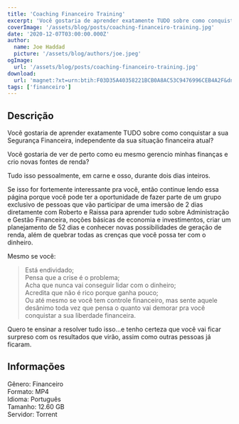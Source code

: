 ```yaml
---
title: 'Coaching Financeiro Training'
excerpt: 'Você gostaria de aprender exatamente TUDO sobre como conquistar a sua Segurança Financeira, independente da sua situação financeira atual?  Você gostaria de ver de perto como eu mesmo gerencio minhas finanças e crio novas fontes de renda?  Tudo isso pessoalmente, em carne e osso,'
coverImage: '/assets/blog/posts/coaching-financeiro-training.jpg'
date: '2020-12-07T03:00:00.000Z'
author:
  name: Joe Haddad
  picture: '/assets/blog/authors/joe.jpeg'
ogImage:
  url: '/assets/blog/posts/coaching-financeiro-training.jpg'
download:
  url: 'magnet:?xt=urn:btih:F03D35A40358221BCB0A8AC53C9476996CEB4A2F&dn=Coaching%20Financeiro%20Training%20-%20Roberto%20Navarro&tr=udp%3a%2f%2ftracker.openbittorrent.com%3a1337%2fannounce&tr=udp%3a%2f%2ftracker.opentrackr.org%3a1337%2fannounce'
tags: ['financeiro']
---
```

<h2>Descrição</h2>
<p></p><p>Você gostaria de aprender exatamente TUDO sobre como conquistar a sua Segurança Financeira, independente da sua situação financeira atual?</p><p>Você gostaria de ver de perto como eu mesmo gerencio minhas finanças e crio novas fontes de renda?</p><p>Tudo isso pessoalmente, em carne e osso, durante dois dias inteiros.</p><p>Se isso for fortemente interessante pra você, então continue lendo essa página porque você pode ter a oportunidade de fazer parte de um grupo exclusivo de pessoas que vão participar de uma imersão de 2 dias diretamente com Roberto e Raissa para aprender tudo sobre Administração e Gestão Financeira, noções básicas de economia e investimentos, criar um planejamento de 52 dias e conhecer novas possibilidades de geração de renda, além de quebrar todas as crenças que você possa ter com o dinheiro.</p><p>Mesmo se você:</p><blockquote class="wp-block-quote"><p>Está endividado;<br/>Pensa que a crise é o problema;<br/>Acha que nunca vai conseguir lidar com o dinheiro;<br/>Acredita que não é rico porque ganha pouco;<br/>Ou até mesmo se você tem controle financeiro, mas sente aquele desânimo toda vez que pensa o quanto vai demorar pra você conquistar a sua liberdade financeira.</p></blockquote><p>Quero te ensinar a resolver tudo isso…e tenho certeza que você vai ficar surpreso com os resultados que virão, assim como outras pessoas já ficaram.</p><h2>Informações</h2><p>Gênero: Financeiro<br/>Formato: MP4<br/>Idioma: Português<br/>Tamanho: 12.60 GB<br/>Servidor: Torrent</p>